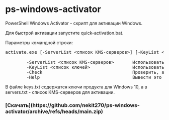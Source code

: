 # ps-windows-activator
PowerShell Windows Activator - скрипт для активации Windows.

Для быстрой активации запустите quick-activation.bat.

Параметры командной строки:
<pre>
activate.exe [-ServerList <список KMS-серверов>] [-KeyList <список ключей>] [-Check] [-Help]

        -ServerList <список KMS-серверов>       Использовать указанный файл со списком KMS-серверов.
        -KeyList <список ключей>                Использовать указанный файл со списком ключей.
        -Check                                  Проверить, активирована ли Windows. Возвращает код выхода 0, если система активирована, и 1, если нет.
        -Help                                   Вывести это сообщение.
</pre>

В файле keys.txt содержатся ключи продукта для Windows 10, а в servers.txt - список KMS-серверов для активации.

<h3>[Скачать](https://github.com/nekit270/ps-windows-activator/archive/refs/heads/main.zip)</h3>
